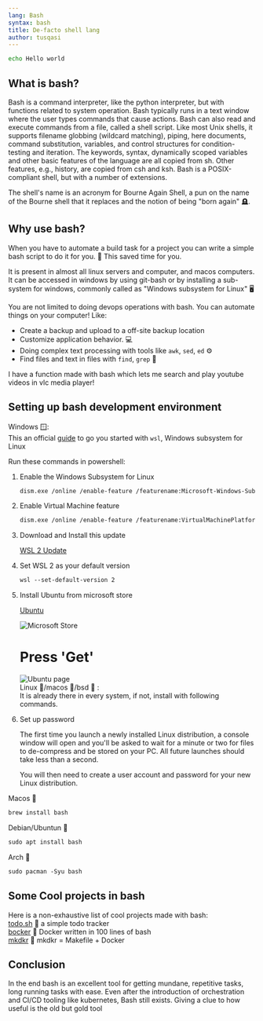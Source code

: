 ```yaml
---
lang: Bash
syntax: bash
title: De-facto shell lang
author: tusqasi
---
```


```bash
echo Hello world
```

## What is bash?

Bash is a command interpreter, like the python interpreter, but with functions
related to system operation. Bash typically runs in a text window where the user types commands that cause actions. Bash can also read and execute commands from a file, called a shell script. Like most Unix shells, it supports filename globbing (wildcard matching), piping, here documents, command substitution, variables, and control structures for condition-testing and iteration. The keywords, syntax, dynamically scoped variables and other basic features of the language are all copied from sh. Other features, e.g., history, are copied from csh and ksh. Bash is a POSIX-compliant shell, but with a number of extensions.

The shell's name is an acronym for Bourne Again Shell, a pun on the name of the Bourne shell that it replaces and the notion of being "born again" 🪦.

## Why use bash?

When you have to automate a build task for a project you can
write a simple bash script to do it for you. 📜 This saved time
for you.  

It is present in almost all linux servers and computer, and macos computers.  
It can be accessed in windows by using git-bash or by installing a sub-system for windows, commonly called as "Windows subsystem for Linux" 🖥  

You are not limited to doing devops operations with bash. You can automate things on your computer!
Like:  

- Create a backup and upload to a off-site backup location 
- Customize application behavior.  💻  
- Doing complex text processing with tools like `awk`, `sed`, `ed` ⚙  
- Find files and text in files with `find`, `grep`  🔎  
  
I have a function made with bash which lets me search and play youtube videos in vlc media player!

## Setting up bash development environment

Windows 🪟:  
This an official [guide](https://docs.microsoft.com/en-us/windows/wsl/install-win10) to go you started with `wsl`, Windows subsystem for Linux

Run these commands in powershell:

1. Enable the Windows Subsystem for Linux  

    ```md
    dism.exe /online /enable-feature /featurename:Microsoft-Windows-Subsystem-Linux /all /norestart  
    ```

2. Enable Virtual Machine feature  

    ```md
    dism.exe /online /enable-feature /featurename:VirtualMachinePlatform /all /norestart  
    ```

3. Download and Install this update  

    [WSL 2 Update](https://wslstorestorage.blob.core.windows.net/wslblob/wsl_update_x64.msi)

4. Set WSL 2 as your default version  

    ```md
    wsl --set-default-version 2  
    ```

5. Install Ubuntu from microsoft store  

    [Ubuntu](https://www.microsoft.com/store/apps/9N9TNGVNDL3Q)  

    ![Microsoft Store](https://docs.microsoft.com/en-us/windows/wsl/media/store.png)  

    <h1>Press 'Get'</h1>  

    ![Ubuntu page](https://docs.microsoft.com/en-us/windows/wsl/media/ubuntustore.png)  
    Linux 🐧/macos 🍎/bsd  🚩 :  
    It is already there in every system, if not, install with following commands.

6. Set up password  

    The first time you launch a newly installed Linux distribution, a console window will open and you'll be asked to wait for a minute or two for files to de-compress and be stored on your PC. All future launches should take less than a second.

    You will then need to create a user account and password for your new Linux distribution.

Macos 🍎

```md
brew install bash
```

Debian/Ubuntun 🐧

```md
sudo apt install bash
```

Arch 🐧

```md
sudo pacman -Syu bash
```

## Some Cool projects in bash

Here is a non-exhaustive list of cool projects made with bash:  
[todo.sh](https://github.com/todotxt/todo.txt-cli) 📒 a simple todo tracker  
[bocker](https://github.com/p8952/bocker) 🐋 Docker written in 100 lines of bash  
[mkdkr](https://github.com/rosineygp/mkdkr) 🐐 mkdkr = Makefile + Docker  

## Conclusion  

In the end bash is an excellent tool for getting mundane, repetitive tasks, long running tasks with ease. Even after the introduction of orchestration and CI/CD tooling like kubernetes, Bash still exists. Giving a clue to how useful is the old but gold tool  
